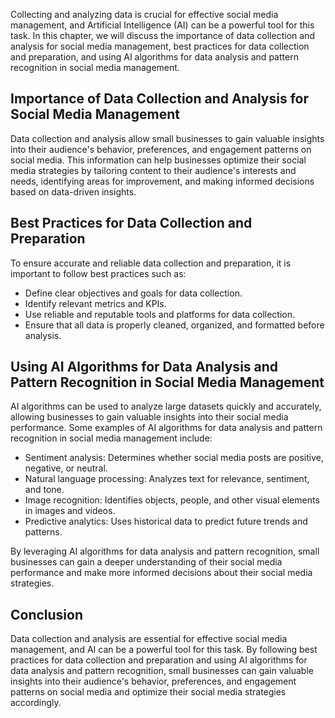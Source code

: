

Collecting and analyzing data is crucial for effective social media management, and Artificial Intelligence (AI) can be a powerful tool for this task. In this chapter, we will discuss the importance of data collection and analysis for social media management, best practices for data collection and preparation, and using AI algorithms for data analysis and pattern recognition in social media management.

Importance of Data Collection and Analysis for Social Media Management
----------------------------------------------------------------------

Data collection and analysis allow small businesses to gain valuable insights into their audience's behavior, preferences, and engagement patterns on social media. This information can help businesses optimize their social media strategies by tailoring content to their audience's interests and needs, identifying areas for improvement, and making informed decisions based on data-driven insights.

Best Practices for Data Collection and Preparation
--------------------------------------------------

To ensure accurate and reliable data collection and preparation, it is important to follow best practices such as:

* Define clear objectives and goals for data collection.
* Identify relevant metrics and KPIs.
* Use reliable and reputable tools and platforms for data collection.
* Ensure that all data is properly cleaned, organized, and formatted before analysis.

Using AI Algorithms for Data Analysis and Pattern Recognition in Social Media Management
----------------------------------------------------------------------------------------

AI algorithms can be used to analyze large datasets quickly and accurately, allowing businesses to gain valuable insights into their social media performance. Some examples of AI algorithms for data analysis and pattern recognition in social media management include:

* Sentiment analysis: Determines whether social media posts are positive, negative, or neutral.
* Natural language processing: Analyzes text for relevance, sentiment, and tone.
* Image recognition: Identifies objects, people, and other visual elements in images and videos.
* Predictive analytics: Uses historical data to predict future trends and patterns.

By leveraging AI algorithms for data analysis and pattern recognition, small businesses can gain a deeper understanding of their social media performance and make more informed decisions about their social media strategies.

Conclusion
----------

Data collection and analysis are essential for effective social media management, and AI can be a powerful tool for this task. By following best practices for data collection and preparation and using AI algorithms for data analysis and pattern recognition, small businesses can gain valuable insights into their audience's behavior, preferences, and engagement patterns on social media and optimize their social media strategies accordingly.
